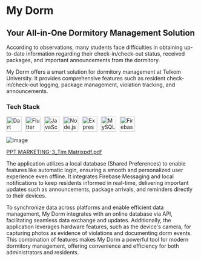 # My Dorm
## Your All-in-One Dormitory Management Solution

According to observations, many students face difficulties in obtaining up-to-date information regarding their check-in/check-out status, received packages, and important announcements from the dormitory.

My Dorm offers a smart solution for dormitory management at Telkom University. It provides comprehensive features such as resident check-in/check-out logging, package management, violation tracking, and announcements.

### Tech Stack

<div style="display: flex; gap: 10px; align-items: center; flex-wrap: wrap;">
  <!-- Dart -->
  <img src="https://cdn.jsdelivr.net/gh/devicons/devicon/icons/dart/dart-original.svg" title="Dart" alt="Dart" height="40"/>

  <!-- Flutter -->
  <img src="https://cdn.jsdelivr.net/gh/devicons/devicon/icons/flutter/flutter-original.svg" title="Flutter" alt="Flutter" height="40"/>

  <!-- JavaScript -->
  <img src="https://cdn.jsdelivr.net/gh/devicons/devicon/icons/javascript/javascript-original.svg" title="JavaScript" alt="JavaScript" height="40"/>

  <!-- Node.js -->
  <img src="https://cdn.jsdelivr.net/gh/devicons/devicon/icons/nodejs/nodejs-original.svg" title="Node.js" alt="Node.js" height="40"/>

  <!-- Express -->
  <img src="https://cdn.jsdelivr.net/gh/devicons/devicon/icons/express/express-original.svg" title="Express" alt="Express" height="40" style="background-color: white;"/>

  <!-- MySQL -->
  <img src="https://cdn.jsdelivr.net/gh/devicons/devicon/icons/mysql/mysql-original.svg" title="MySQL" alt="MySQL" height="40"/>

  <!-- Firebase -->
  <img src="https://cdn.jsdelivr.net/gh/devicons/devicon/icons/firebase/firebase-plain.svg" title="Firebase" alt="Firebase" height="40"/>
</div>

![Image](https://github.com/user-attachments/assets/dd3b923a-1ea7-4742-9e4d-a000b108e588)

[PPT MARKETING-3_Tim Matrixpdf.pdf](https://github.com/user-attachments/files/18328950/PPT.MARKETING-3_Tim.Matrixpdf.pdf)


The application utilizes a local database (Shared Preferences) to enable features like automatic login, ensuring a smooth and personalized user experience even offline. It integrates Firebase Messaging and local notifications to keep residents informed in real-time, delivering important updates such as announcements, package arrivals, and reminders directly to their devices.

To synchronize data across platforms and enable efficient data management, My Dorm integrates with an online database via API, facilitating seamless data exchange and updates. Additionally, the application leverages hardware features, such as the device's camera, for capturing photos as evidence of violations and documenting dorm events. This combination of features makes My Dorm a powerful tool for modern dormitory management, offering convenience and efficiency for both administrators and residents.
